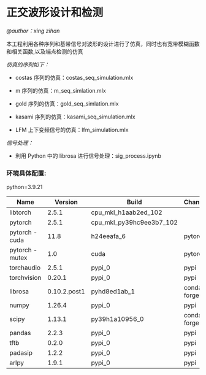 # 正交波形设计和检测

*@author：xing zihan*

本工程利用各种序列和基带信号对波形的设计进行了仿真，同时也有宽带模糊函数和相关函数,以及端点检测的仿真

*仿真的序列如下：*

- costas 序列的仿真：costas_seq_simulation.mlx

- m 序列的仿真：m_seq_simlation.mlx

- gold 序列的仿真：gold_seq_simlation.mlx

- kasami 序列的仿真：kasami_seq_simulation.mlx

- LFM 上下变频信号的仿真：lfm_simulation.mlx

*信号处理：*

- 利用 Python 中的 librosa 进行信号处理：sig_process.ipynb

### 环境具体配置:
  
python=3.9.21                                                                                             

| Name | Version | Build | Channel |
| --- | --- | --- | --- |
| libtorch | 2.5.1 | cpu_mkl_h1aab2ed_102 |  |
| pytorch | 2.5.1 | cpu_mkl_py39hc9ee3b7_102 |  |
| pytorch - cuda | 11.8 | h24eeafa_6 | pytorch |
| pytorch - mutex | 1.0 | cuda | pytorch |
| torchaudio | 2.5.1 | pypi_0 | pypi |
| torchvision | 0.20.1 | pypi_0 | pypi |
| librosa | 0.10.2.post1 | pyhd8ed1ab_1 | conda - forge |
| numpy | 1.26.4 | pypi_0 | pypi |
| scipy | 1.13.1 | py39h1a10956_0 | conda - forge |
| pandas | 2.2.3 | pypi_0 | pypi |
| tftb | 0.2.0 | pypi_0 | pypi |
| padasip | 1.2.2 | pypi_0 | pypi |
| arlpy | 1.9.1 | pypi_0 | pypi |
